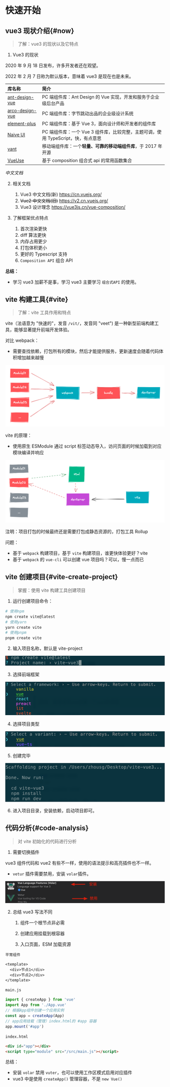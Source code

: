 # 快速开始

## vue3 现状介绍{#now}

> 了解：vue3 的现状以及它特点

1. Vue3 的现状

2020 年 9 月 18 日发布，许多开发者还在观望。

2022 年 2 月 7 日称为默认版本，意味着 vue3 是现在也是未来。

| 库名称                                                     | 简介                                                                              |
| :--------------------------------------------------------- | :-------------------------------------------------------------------------------- |
| [ant-design-vue](https://antdv.com/docs/vue/introduce-cn/) | PC 端组件库：Ant Design 的 Vue 实现，开发和服务于企业级后台产品                   |
| [arco-design-vue](https://arco.design/vue)                 | PC 端组件库：字节跳动出品的企业级设计系统                                         |
| [element-plus](https://element-plus.gitee.io/zh-CN/)       | PC 端组件库：基于 Vue 3，面向设计师和开发者的组件库                               |
| [Naive UI](https://www.naiveui.com/zh-CN/)                 | PC 端组件库：一个 Vue 3 组件库，比较完整，主题可调，使用 TypeScript，快，有点意思 |
| [vant](https://vant-contrib.gitee.io/vant/v3/#/zh-CN)      | 移动端组件库：一个**轻量、可靠的移动端组件库**，于 2017 年开源                    |
| [VueUse](https://vueuse.org/)                              | 基于 composition 组合式 api 的常用函数集合                                        |

<em>中文文档</em>

2. 相关文档

   1. Vue3 中文文档(新) https://cn.vuejs.org/
   2. ~~Vue2 中文文档(旧)~~ https://v2.cn.vuejs.org/
   3. Vue3 设计理念 https://vue3js.cn/vue-composition/

3. 了解框架优点特点
   1. 首次渲染更快
   2. diff 算法更快
   3. 内存占用更少
   4. 打包体积更小
   5. 更好的 Typescript 支持
   6. `Composition API` 组合 API

**总结：**

- 学习 vue3 加薪不是事，学习 vue3 主要学习 `组合式API` 的使用。

## vite 构建工具{#vite}

> 了解：vite 工具作用和特点

vite（法语意为 "快速的"，发音 `/vit/`，发音同 "veet") 是一种新型前端构建工具，能够显著提升前端开发体验。

对比 webpack：

- 需要查找依赖，打包所有的模块，然后才能提供服务，更新速度会随着代码体积增加越来越慢

![image-20220711150331172](./images/image-20220711150331172.png)

vite 的原理：

- 使用原生 ESModule 通过 script 标签动态导入，访问页面的时候加载到对应模块编译并响应

![image-20220711151009063](./images/image-20220711151009063.png)

注明：项目打包的时候最终还是需要打包成静态资源的，打包工具 Rollup

问题：

- 基于 `webpack` 构建项目，基于 `vite` 构建项目，谁更快体验更好？vite
- 基于 `webpack` 的 `vue-cli` 可以创建 vue 项目吗？可以，慢一点而已

## vite 创建项目{#vite-create-project}

> 掌握：使用 vite 构建工具创建项目

1. 运行创建项目命令：

```bash
# 使用npm
npm create vite@latest
# 使用yarn
yarn create vite
# 使用pnpm
pnpm create vite
```

2. 输入项目名称，默认是 vite-project

![image-20220713110332145](./images/image-20220713110332145.png)

3. 选择前端框架

![image-20220713110539914](./images/image-20220713110539914.png)

4. 选择项目类型

![image-20220713110719136](./images/image-20220713110719136.png)

5. 创建完毕

![image-20220713110801896](./images/image-20220713110801896.png)

6. 进入项目目录，安装依赖，启动项目即可。

## 代码分析{#code-analysis}

> 对 vite 初始化的代码进行分析

1. 需要切换插件

vue3 组件代码和 vue2 有些不一样，使用的语法提示和高亮插件也不一样。

- `vetur` 插件需要禁用，安装 `volar`插件。

![image-20220713115203696](./images/image-20220713115203696.png)

2. 总结 vue3 写法不同

   1. 组件一个根节点非必需

   1. 创建应用挂载到根容器
   1. 入口页面，ESM 加载资源

`平常组件`

```vue
<template>
  <div>节点1</div>
  <div>节点2</div>
</template>
```

`main.js`

```js
import { createApp } from 'vue'
import App from './App.vue'
// 根据App组件创建一个应用实例
const app = createApp(App)
// app应用挂载（管理）index.html的 #app 容器
app.mount('#app')
```

`index.html`

```html
<div id="app"></div>
<script type="module" src="/src/main.js"></script>
```

总结：

- 安装 `volar` 禁用 `vuter`，也可以使用工作区模式启用对应插件
- vue3 中是使用 `createApp()` 管理容器，不是 `new Vue()`
